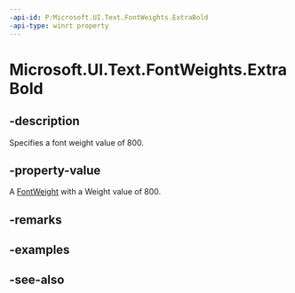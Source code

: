 ```yaml
---
-api-id: P:Microsoft.UI.Text.FontWeights.ExtraBold
-api-type: winrt property
---
```


<!-- Property syntax
public Windows.UI.Text.FontWeight ExtraBold { get; }
-->

# Microsoft.UI.Text.FontWeights.ExtraBold

## -description

Specifies a font weight value of 800.

## -property-value

A [FontWeight](fontweight.md) with a Weight value of 800.

## -remarks

## -examples

## -see-also
